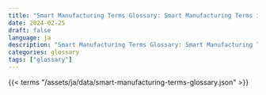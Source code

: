 ```yaml
---
title: "Smart Manufacturing Terms Glossary: Smart Manufacturing Terms in 2024"  
date: 2024-02-25
draft: false
language: ja
description: "Smart Manufacturing Terms Glossary: Smart Manufacturing Terms in 2024 | Smart Manufacturing Terms Glossary"
categories: glossary
tags: ["glossary"]
---
```


{{< terms "/assets/ja/data/smart-manufacturing-terms-glossary.json" >}}